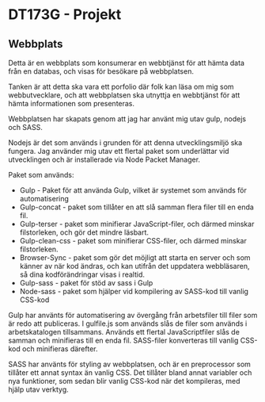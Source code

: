 # DT173G - Projekt

## Webbplats

Detta är en webbplats som konsumerar en webbtjänst för att hämta data från en databas, och visas för besökare på webbplatsen.

Tanken är att detta ska vara ett porfolio där folk kan läsa om mig som webbutvecklare, och att webbplatsen ska utnyttja en webbtjänst för att hämta informationen som presenteras.

Webbplatsen har skapats genom att jag har använt mig utav gulp, nodejs och SASS. 

Nodejs är det som används i grunden för att denna utvecklingsmiljö ska fungera. Jag använder mig utav ett flertal paket som underlättar vid utvecklingen och är installerade via Node Packet Manager.

Paket som används:
* Gulp - Paket för att använda Gulp, vilket är systemet som används för automatisering
* Gulp-concat - paket som tillåter en att slå samman flera filer till en enda fil.
* Gulp-terser - paket som minifierar JavaScript-filer, och därmed minskar filstorleken, och gör det mindre läsbart.
* Gulp-clean-css - paket som minifierar CSS-filer, och därmed minskar filstorleken.
* Browser-Sync - paket som gör det möjligt att starta en server och som känner av när kod ändras, och kan utifrån det uppdatera webbläsaren, så dina kodförändringar visas i realtid.
* Gulp-sass - paket för stöd av sass i Gulp
* Node-sass - paket som hjälper vid kompilering av SASS-kod till vanlig CSS-kod

Gulp har använts för automatisering av övergång från arbetsfiler till filer som är redo att publiceras. I gulfile.js som används slås de filer som används i arbetskatalogen tillsammans. Används ett flertal JavaScriptfiler slås de samman och minifieras till en enda fil. SASS-filer konverteras till vanlig CSS-kod och minifieras därefter.

SASS har använts för styling av webbplatsen, och är en preprocessor som tillåter ett annat syntax än vanlig CSS. Det tillåter bland annat variabler och nya funktioner, som sedan blir vanlig CSS-kod när det kompileras, med hjälp utav verktyg.